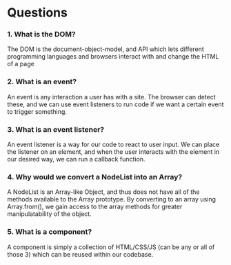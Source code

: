# Questions

### 1. What is the DOM?
The DOM is the document-object-model, and API which lets different programming languages and browsers interact with and change the HTML of a page
### 2. What is an event?
An event is any interaction a user has with a site.  The browser can detect these, and we can use event listeners to run code if we want a certain event to trigger something.
### 3. What is an event listener?
An event listener is a way for our code to react to user input.  We can place the listener on an element, and when the user interacts with the element in our desired way, we can run a callback function.
### 4. Why would we convert a NodeList into an Array?
A NodeList is an Array-like Object, and thus does not have all of the methods available to the Array prototype.  By converting to an array using Array.from(<NodeList>), we gain access to the array methods for greater manipulatability of the object.
### 5. What is a component? 
A component is simply a collection of HTML/CSS/JS (can be any or all of those 3) which can be reused within our codebase.